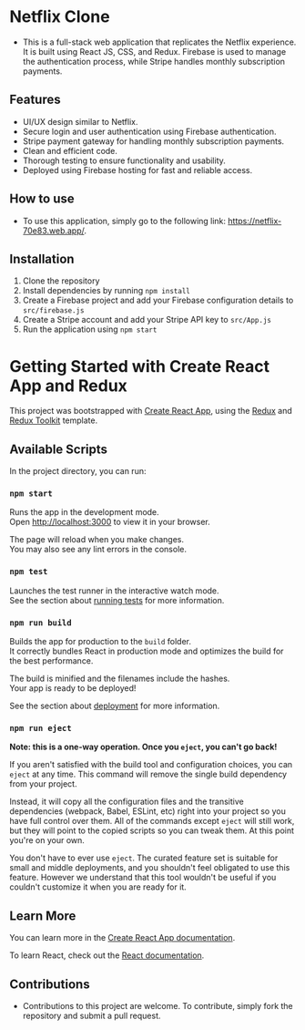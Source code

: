 
# Netflix Clone

- This is a full-stack web application that replicates the Netflix experience. It is built using React JS, CSS, and Redux. Firebase is used to manage the authentication process, while Stripe handles monthly subscription payments.

## Features

+ UI/UX design similar to Netflix.
+ Secure login and user authentication using Firebase authentication.
+ Stripe payment gateway for handling monthly subscription payments.
+ Clean and efficient code.
+ Thorough testing to ensure functionality and usability.
+ Deployed using Firebase hosting for fast and reliable access.

## How to use

- To use this application, simply go to the following link: https://netflix-70e83.web.app/.

## Installation

1. Clone the repository
2. Install dependencies by running `npm install`
3. Create a Firebase project and add your Firebase configuration details to `src/firebase.js`
4. Create a Stripe account and add your Stripe API key to `src/App.js`
5. Run the application using `npm start`


# Getting Started with Create React App and Redux

This project was bootstrapped with [Create React App](https://github.com/facebook/create-react-app), using the [Redux](https://redux.js.org/) and [Redux Toolkit](https://redux-toolkit.js.org/) template.

## Available Scripts

In the project directory, you can run:

### `npm start`

Runs the app in the development mode.\
Open [http://localhost:3000](http://localhost:3000) to view it in your browser.

The page will reload when you make changes.\
You may also see any lint errors in the console.

### `npm test`

Launches the test runner in the interactive watch mode.\
See the section about [running tests](https://facebook.github.io/create-react-app/docs/running-tests) for more information.

### `npm run build`

Builds the app for production to the `build` folder.\
It correctly bundles React in production mode and optimizes the build for the best performance.

The build is minified and the filenames include the hashes.\
Your app is ready to be deployed!

See the section about [deployment](https://facebook.github.io/create-react-app/docs/deployment) for more information.

### `npm run eject`

**Note: this is a one-way operation. Once you `eject`, you can't go back!**

If you aren't satisfied with the build tool and configuration choices, you can `eject` at any time. This command will remove the single build dependency from your project.

Instead, it will copy all the configuration files and the transitive dependencies (webpack, Babel, ESLint, etc) right into your project so you have full control over them. All of the commands except `eject` will still work, but they will point to the copied scripts so you can tweak them. At this point you're on your own.

You don't have to ever use `eject`. The curated feature set is suitable for small and middle deployments, and you shouldn't feel obligated to use this feature. However we understand that this tool wouldn't be useful if you couldn't customize it when you are ready for it.

## Learn More

You can learn more in the [Create React App documentation](https://facebook.github.io/create-react-app/docs/getting-started).

To learn React, check out the [React documentation](https://reactjs.org/).

##  Contributions

- Contributions to this project are welcome. To contribute, simply fork the repository and submit a pull request.
